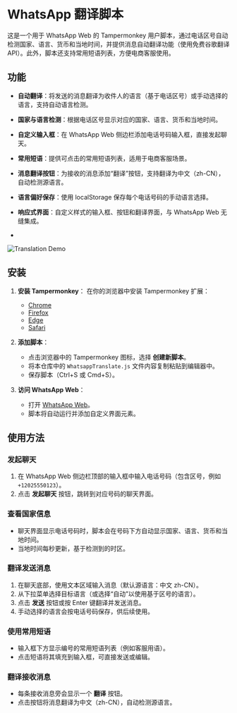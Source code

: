 # WhatsApp 翻译脚本

这是一个用于 WhatsApp Web 的 Tampermonkey 用户脚本，通过电话区号自动检测国家、语言、货币和当地时间，并提供消息自动翻译功能（使用免费谷歌翻译 API）。此外，脚本还支持常用短语列表，方便电商客服使用。

## 功能

- **自动翻译**：将发送的消息翻译为收件人的语言（基于电话区号）或手动选择的语言，支持自动语言检测。
- **国家与语言检测**：根据电话区号显示对应的国家、语言、货币和当地时间。
- **自定义输入框**：在 WhatsApp Web 侧边栏添加电话号码输入框，直接发起聊天。
- **常用短语**：提供可点击的常用短语列表，适用于电商客服场景。
- **消息翻译按钮**：为接收的消息添加“翻译”按钮，支持翻译为中文（zh-CN），自动检测源语言。
- **语言偏好保存**：使用 localStorage 保存每个电话号码的手动语言选择。
- **响应式界面**：自定义样式的输入框、按钮和翻译界面，与 WhatsApp Web 无缝集成。

- 
![Translation Demo](https://raw.githubusercontent.com/zla5/WhatsappTranslate/refs/heads/main/%E7%BF%BB%E8%AF%91%E6%BC%94%E7%A4%BA.gif)
## 安装

1. **安装 Tampermonkey**：
   在你的浏览器中安装 Tampermonkey 扩展：
   - [Chrome](https://www.tampermonkey.net/)
   - [Firefox](https://www.tampermonkey.net/)
   - [Edge](https://www.tampermonkey.net/)
   - [Safari](https://www.tampermonkey.net/)

2. **添加脚本**：
   - 点击浏览器中的 Tampermonkey 图标，选择 **创建新脚本**。
   - 将本仓库中的 `WhatsappTranslate.js` 文件内容复制粘贴到编辑器中。
   - 保存脚本（Ctrl+S 或 Cmd+S）。

3. **访问 WhatsApp Web**：
   - 打开 [WhatsApp Web](https://web.whatsapp.com/)。
   - 脚本将自动运行并添加自定义界面元素。

## 使用方法

### 发起聊天
1. 在 WhatsApp Web 侧边栏顶部的输入框中输入电话号码（包含区号，例如 `+12025550123`）。
2. 点击 **发起聊天** 按钮，跳转到对应号码的聊天界面。

### 查看国家信息
- 聊天界面显示电话号码时，脚本会在号码下方自动显示国家、语言、货币和当地时间。
- 当地时间每秒更新，基于检测到的时区。

### 翻译发送消息
1. 在聊天底部，使用文本区域输入消息（默认源语言：中文 zh-CN）。
2. 从下拉菜单选择目标语言（或选择“自动”以使用基于区号的语言）。
3. 点击 **发送** 按钮或按 Enter 键翻译并发送消息。
4. 手动选择的语言会按电话号码保存，供后续使用。

### 使用常用短语
- 输入框下方显示编号的常用短语列表（例如客服用语）。
- 点击短语将其填充到输入框，可直接发送或编辑。

### 翻译接收消息
- 每条接收消息旁会显示一个 **翻译** 按钮。
- 点击按钮将消息翻译为中文（zh-CN），自动检测源语言。
